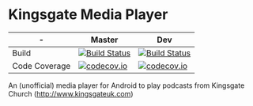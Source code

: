 # Kingsgate Media Player 

|-  | Master | Dev |
|---|--------|-----|
|Build|[![Build Status](https://travis-ci.org/jonburney/KingsgateMediaPlayer-Android.svg?branch=master)](https://travis-ci.org/jonburney/KingsgateMediaPlayer-Android)|[![Build Status](https://travis-ci.org/jonburney/KingsgateMediaPlayer-Android.svg?branch=dev)](https://travis-ci.org/jonburney/KingsgateMediaPlayer-Android)|
|Code Coverage|[![codecov.io](https://codecov.io/github/jonburney/KingsgateMediaPlayer-Android/coverage.svg?branch=master)](https://codecov.io/github/jonburney/KingsgateMediaPlayer-Android?branch=master)|[![codecov.io](https://codecov.io/github/jonburney/KingsgateMediaPlayer-Android/coverage.svg?branch=dev)](https://codecov.io/github/jonburney/KingsgateMediaPlayer-Android?branch=dev)|


An (unofficial) media player for Android to play podcasts from Kingsgate Church (http://www.kingsgateuk.com)
